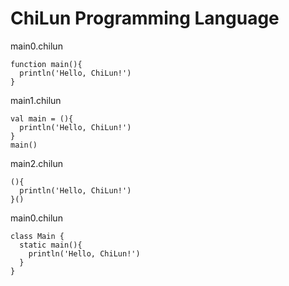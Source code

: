 # ChiLun Programming Language

main0.chilun
```
function main(){
  println('Hello, ChiLun!')
}
```

main1.chilun
```
val main = (){
  println('Hello, ChiLun!')
}
main()
```

main2.chilun
```
(){
  println('Hello, ChiLun!')
}()
```

main0.chilun
```
class Main {
  static main(){
    println('Hello, ChiLun!')
  }
}
```
